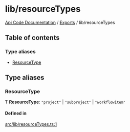 # lib/resourceTypes
 
[Api Code Documentation](../README.md) / [Exports](../modules.md) / lib/resourceTypes

## Table of contents

### Type aliases

- [ResourceType](lib_resourceTypes.md#resourcetype)

## Type aliases

### ResourceType

Ƭ **ResourceType**: ``"project"`` \| ``"subproject"`` \| ``"workflowitem"``

#### Defined in

[src/lib/resourceTypes.ts:1](https://github.com/openkfw/TruBudget/blob/b9aaff0/api/src/lib/resourceTypes.ts#L1)
